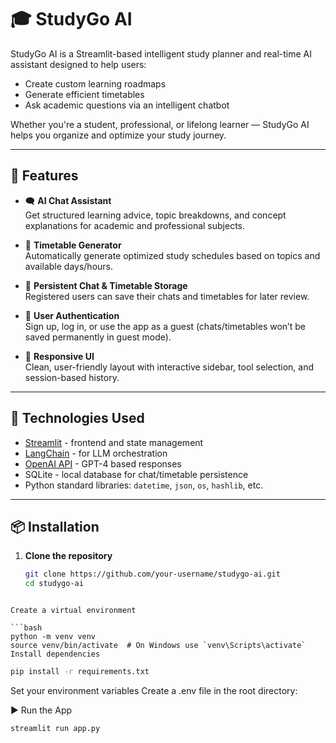 # 🎓 StudyGo AI

StudyGo AI is a Streamlit-based intelligent study planner and real-time AI assistant designed to help users:
- Create custom learning roadmaps
- Generate efficient timetables
- Ask academic questions via an intelligent chatbot

Whether you're a student, professional, or lifelong learner — StudyGo AI helps you organize and optimize your study journey.

---

## 🚀 Features

- 🗨️ **AI Chat Assistant**  
  Get structured learning advice, topic breakdowns, and concept explanations for academic and professional subjects.

- 📅 **Timetable Generator**  
  Automatically generate optimized study schedules based on topics and available days/hours.

- 💾 **Persistent Chat & Timetable Storage**  
  Registered users can save their chats and timetables for later review.

- 🔐 **User Authentication**  
  Sign up, log in, or use the app as a guest (chats/timetables won’t be saved permanently in guest mode).

- 🎨 **Responsive UI**  
  Clean, user-friendly layout with interactive sidebar, tool selection, and session-based history.

---

## 🧠 Technologies Used

- [Streamlit](https://streamlit.io/) - frontend and state management
- [LangChain](https://www.langchain.com/) - for LLM orchestration
- [OpenAI API](https://platform.openai.com/docs/) - GPT-4 based responses
- SQLite - local database for chat/timetable persistence
- Python standard libraries: `datetime`, `json`, `os`, `hashlib`, etc.

---

## 📦 Installation

1. **Clone the repository**
   ```bash
   git clone https://github.com/your-username/studygo-ai.git
   cd studygo-ai
 ```

Create a virtual environment

```bash
python -m venv venv
source venv/bin/activate  # On Windows use `venv\Scripts\activate`
Install dependencies
```
```bash
pip install -r requirements.txt
```
Set your environment variables
Create a .env file in the root directory:

▶️ Run the App
```bash
streamlit run app.py
```
